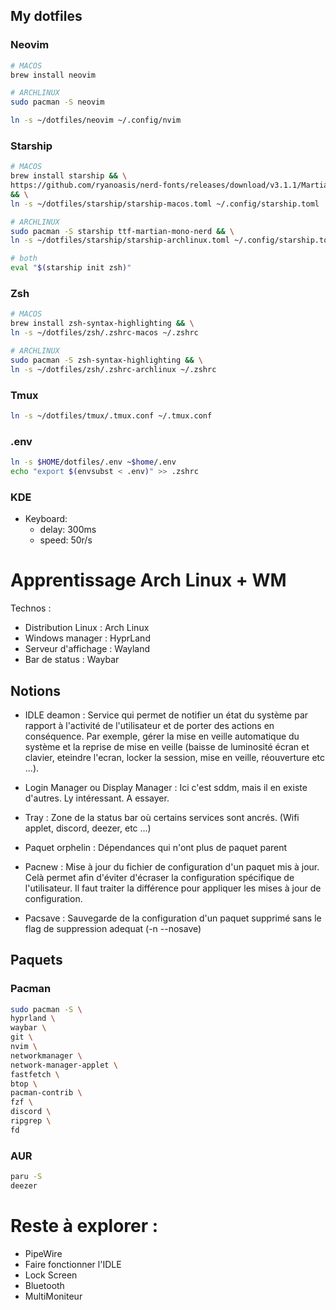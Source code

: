 ## My dotfiles

### Neovim
```bash
# MACOS
brew install neovim

# ARCHLINUX
sudo pacman -S neovim 

ln -s ~/dotfiles/neovim ~/.config/nvim
```

### Starship
```bash
# MACOS 
brew install starship && \
https://github.com/ryanoasis/nerd-fonts/releases/download/v3.1.1/MartianMono.zip
&& \
ln -s ~/dotfiles/starship/starship-macos.toml ~/.config/starship.toml

# ARCHLINUX 
sudo pacman -S starship ttf-martian-mono-nerd && \
ln -s ~/dotfiles/starship/starship-archlinux.toml ~/.config/starship.toml

# both
eval "$(starship init zsh)"
```

### Zsh
```bash
# MACOS
brew install zsh-syntax-highlighting && \
ln -s ~/dotfiles/zsh/.zshrc-macos ~/.zshrc
```
```bash
# ARCHLINUX
sudo pacman -S zsh-syntax-highlighting && \
ln -s ~/dotfiles/zsh/.zshrc-archlinux ~/.zshrc
```

### Tmux
```bash
ln -s ~/dotfiles/tmux/.tmux.conf ~/.tmux.conf
```

### .env
```bash
ln -s $HOME/dotfiles/.env ~$home/.env
echo "export $(envsubst < .env)" >> .zshrc
```

### KDE
- Keyboard: 
	- delay: 300ms
	- speed: 50r/s

# Apprentissage Arch Linux + WM

Technos : 
- Distribution Linux : Arch Linux
- Windows manager : HyprLand
- Serveur d'affichage : Wayland
- Bar de status : Waybar

## Notions
- IDLE deamon : Service qui permet de notifier un état du système par rapport à
l'activité de l'utilisateur et de porter des actions en conséquence. Par
exemple, gérer la mise en veille automatique du système et la reprise de mise en
veille (baisse de luminosité écran et clavier, eteindre l'ecran, locker la
session, mise en veille, réouverture etc ...).

- Login Manager ou Display Manager : Ici c'est sddm, mais il en existe d'autres.
Ly intéressant. A essayer.

- Tray : Zone de la status bar où certains services sont ancrés. (Wifi applet,
  discord, deezer, etc ...)

- Paquet orphelin : Dépendances qui n'ont plus de paquet parent

- Pacnew : Mise à jour du fichier de configuration d'un paquet mis à jour. Celà
  permet afin d'éviter d'écraser la configuration spécifique de l'utilisateur. Il
  faut traiter la différence pour appliquer les mises à jour de configuration.

- Pacsave : Sauvegarde de la configuration d'un paquet supprimé sans le flag de
  suppression adequat (-n --nosave)

## Paquets

### Pacman

```bash
sudo pacman -S \
hyprland \
waybar \
git \
nvim \
networkmanager \
network-manager-applet \
fastfetch \
btop \
pacman-contrib \
fzf \
discord \
ripgrep \
fd
```

### AUR
```bash
paru -S 
deezer
```

# Reste à explorer : 
- PipeWire
- Faire fonctionner l'IDLE
- Lock Screen
- Bluetooth
- MultiMoniteur
